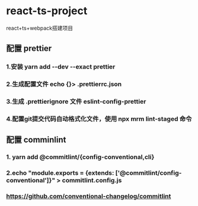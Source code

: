 # react-ts-project
react+ts+webpack搭建项目

## 配置 prettier
### 1.安装 yarn add --dev --exact prettier
### 2.生成配置文件 echo {}> .prettierrc.json
### 3.生成 .prettierignore 文件  eslint-config-prettier
### 4.配置git提交代码自动格式化文件，使用 npx mrm lint-staged 命令

## 配置 comminlint
### 1. yarn add @commitlint/{config-conventional,cli}
### 2.echo "module.exports = {extends: ['@commitlint/config-conventional']}" > commitlint.config.js

### https://github.com/conventional-changelog/commitlint